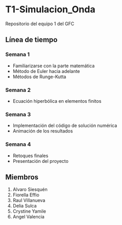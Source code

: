# T1-Simulacion_Onda
Repositorio del equipo 1 del GFC

## Línea de tiempo

### Semana 1

- Familiarizarse con la parte matemática
- Método de Euler hacia adelante
- Métodos de Runge-Kutta

### Semana 2

- Ecuación hiperbólica en elementos finitos

### Semana 3

- Implementación del código de solución numérica
- Animación de los resultados

### Semana 4

- Retoques finales
- Presentación del proyecto

## Miembros

1. Alvaro Siesquén
2. Fiorella Effio
3. Raul Villanueva
4. Delia Sulca
5. Crystine Yamile
6. Angel Valencia
